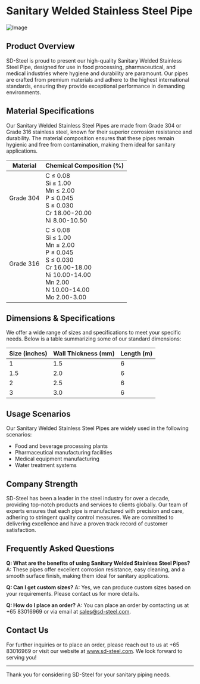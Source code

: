 # Sanitary Welded Stainless Steel Pipe

![Image](https://github.com/user-attachments/assets/2567258e-e124-4816-932d-1809bd27ef0b)

## Product Overview

SD-Steel is proud to present our high-quality Sanitary Welded Stainless Steel Pipe, designed for use in food processing, pharmaceutical, and medical industries where hygiene and durability are paramount. Our pipes are crafted from premium materials and adhere to the highest international standards, ensuring they provide exceptional performance in demanding environments.

## Material Specifications

Our Sanitary Welded Stainless Steel Pipes are made from Grade 304 or Grade 316 stainless steel, known for their superior corrosion resistance and durability. The material composition ensures that these pipes remain hygienic and free from contamination, making them ideal for sanitary applications.

| Material | Chemical Composition (%) |
|----------|-------------------------|
| Grade 304| C ≤ 0.08<br>Si ≤ 1.00<br>Mn ≤ 2.00<br>P ≤ 0.045<br>S ≤ 0.030<br>Cr 18.00-20.00<br>Ni 8.00-10.50 |
| Grade 316| C ≤ 0.08<br>Si ≤ 1.00<br>Mn ≤ 2.00<br>P ≤ 0.045<br>S ≤ 0.030<br>Cr 16.00-18.00<br>Ni 10.00-14.00<br>Mn 2.00<br>N 10.00-14.00<br>Mo 2.00-3.00 |

## Dimensions & Specifications

We offer a wide range of sizes and specifications to meet your specific needs. Below is a table summarizing some of our standard dimensions:

| Size (inches) | Wall Thickness (mm) | Length (m) |
|---------------|---------------------|------------|
| 1             | 1.5                 | 6          |
| 1.5           | 2.0                 | 6          |
| 2             | 2.5                 | 6          |
| 3             | 3.0                 | 6          |

## Usage Scenarios

Our Sanitary Welded Stainless Steel Pipes are widely used in the following scenarios:
- Food and beverage processing plants
- Pharmaceutical manufacturing facilities
- Medical equipment manufacturing
- Water treatment systems

## Company Strength

SD-Steel has been a leader in the steel industry for over a decade, providing top-notch products and services to clients globally. Our team of experts ensures that each pipe is manufactured with precision and care, adhering to stringent quality control measures. We are committed to delivering excellence and have a proven track record of customer satisfaction.

## Frequently Asked Questions

**Q: What are the benefits of using Sanitary Welded Stainless Steel Pipes?**
A: These pipes offer excellent corrosion resistance, easy cleaning, and a smooth surface finish, making them ideal for sanitary applications.

**Q: Can I get custom sizes?**
A: Yes, we can produce custom sizes based on your requirements. Please contact us for more details.

**Q: How do I place an order?**
A: You can place an order by contacting us at +65 83016969 or via email at sales@sd-steel.com.

## Contact Us

For further inquiries or to place an order, please reach out to us at +65 83016969 or visit our website at www.sd-steel.com. We look forward to serving you!

---

Thank you for considering SD-Steel for your sanitary piping needs.